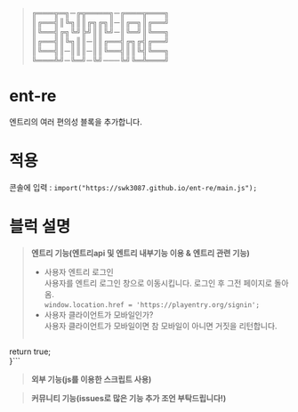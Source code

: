 > ╔═══╦═╗─╔╦════╗─╔═══╦═══╗    
> ║╔══╣║╚╗║║╔╗╔╗║─║╔═╗║╔══╝    
> ║╚══╣╔╗╚╝╠╝║║╚╝─║╚═╝║╚══╗    
> ║╔══╣║╚╗║║─║║╔══╣╔╗╔╣╔══╝    
> ║╚══╣║─║║║─║║╚══╣║║╚╣╚══╗    
> ╚═══╩╝─╚═╝─╚╝───╚╝╚═╩═══╝    
# ent-re    
엔트리의 여러 편의성 블록을 추가합니다.    

# 적용    
콘솔에 입력 : ```import("https://swk3087.github.io/ent-re/main.js"); ```    
# 블럭 설명    
> **엔트리 기능(엔트리api 및 엔트리 내부기능 이용 & 엔트리 관련 기능)**    
> - 사용자 엔트리 로그인       
> 사용자를 엔트리 로그인 창으로 이동시킵니다. 로그인 후 그전 페이지로 돌아옴.     
> ```window.location.href = 'https://playentry.org/signin';```    
>  - 사용자 클라이언트가 모바일인가?    
> 사용자 클라이언트가 모바일이면 참 모바일이 아니면 거짓을 리턴합니다.    
> ```if (Entry.isMobile() == true) {    
  return true;    
}```    
    
> **외부 기능(js를 이용한 스크립트 사용)**    
    
> **커뮤니티 기능(issues로 많은 기능 추가 조언 부탁드립니다!)**    
